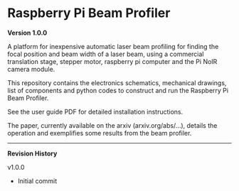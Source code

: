 Raspberry Pi Beam Profiler
==========================
**Version 1.0.0**

A platform for inexpensive automatic laser beam profiling for finding the focal position and beam width of a laser beam, using a commercial translation stage, stepper motor, raspberry pi computer and the Pi NoIR camera module.

This repository contains the electronics schematics, mechanical drawings, list of components and python codes to construct and run the Raspberry Pi Beam Profiler.

See the user guide PDF for detailed installation instructions.

The paper, currently available on the arxiv (arxiv.org/abs/...), details the operation and exemplifies some results from the beam profiler.

-----------------

**Revision History**

v1.0.0
- Initial commit